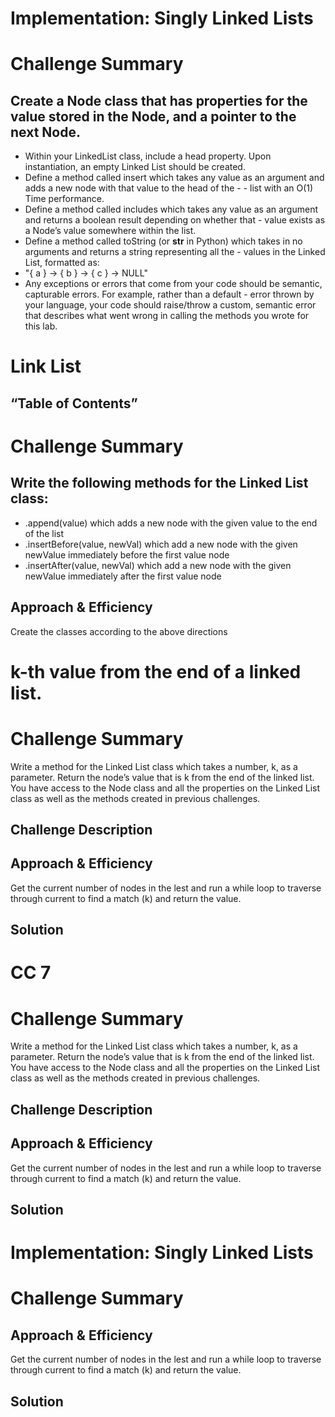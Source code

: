 # Implementation: Singly Linked Lists

# Challenge Summary

## Create a Node class that has properties for the value stored in the Node, and a pointer to the next Node.
- Within your LinkedList class, include a head property. Upon instantiation, an empty Linked List should be created.
- Define a method called insert which takes any value as an argument and adds a new node with that value to the head of the - - list with an O(1) Time performance.
- Define a method called includes which takes any value as an argument and returns a boolean result depending on whether that - value exists as a Node’s value somewhere within the list.
- Define a method called toString (or __str__ in Python) which takes in no arguments and returns a string representing all the - values in the Linked List, formatted as:
- "{ a } -> { b } -> { c } -> NULL"
- Any exceptions or errors that come from your code should be semantic, capturable errors. For example, rather than a default - error thrown by your language, your code should raise/throw a custom, semantic error that describes what went wrong in calling the methods you wrote for this lab.


# Link List

## “Table of Contents”

# Challenge Summary

## Write the following methods for the Linked List class:

- .append(value) which adds a new node with the given value to the end of the list
- .insertBefore(value, newVal) which add a new node with the given newValue immediately before the first value node
- .insertAfter(value, newVal) which add a new node with the given newValue immediately after the first value node


## Approach & Efficiency
Create the classes according to the above directions




# k-th value from the end of a linked list.

# Challenge Summary
Write a method for the Linked List class which takes a number, k, as a parameter. Return the node’s value that is k from the end of the linked list. You have access to the Node class and all the properties on the Linked List class as well as the methods created in previous challenges.
## Challenge Description

## Approach & Efficiency
Get the current number of nodes in the lest and run a while loop to traverse through current to find a match (k) and return the value.
## Solution
<!-- Embedded whiteboard image -->

# CC 7
# Challenge Summary
Write a method for the Linked List class which takes a number, k, as a parameter. Return the node’s value that is k from the end of the linked list. You have access to the Node class and all the properties on the Linked List class as well as the methods created in previous challenges.
## Challenge Description

## Approach & Efficiency
Get the current number of nodes in the lest and run a while loop to traverse through current to find a match (k) and return the value.
## Solution
<!-- Embedded whiteboard image -->


# Implementation: Singly Linked Lists

# Challenge Summary

## 


## Approach & Efficiency
Get the current number of nodes in the lest and run a while loop to traverse through current to find a match (k) and return the value.
## Solution
<!-- Embedded whiteboard image -->




